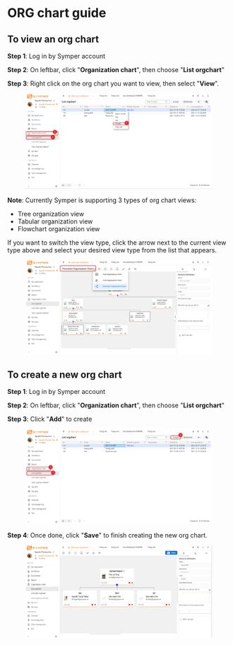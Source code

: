 # ORG chart guide

## To view an org chart

**Step 1**: Log in by Symper account

**Step 2**: On leftbar, click "**Organization chart**", then choose "**List orgchart**"

**Step 3**: Right click on the org chart you want to view, then select "**View**".

<figure><img src="../../.gitbook/assets/image (30).png" alt=""><figcaption></figcaption></figure>

**Note**: Currently Symper is supporting 3 types of org chart views:

* Tree organization view
* Tabular organization view
* Flowchart organization view

If you want to switch the view type, click the arrow next to the current view type above and select your desired view type from the list that appears.

<figure><img src="../../.gitbook/assets/image (19).png" alt=""><figcaption></figcaption></figure>

## To create a new org chart

**Step 1**: Log in by Symper account

**Step 2**: On leftbar, click "**Organization chart**", then choose "**List orgchart**"

**Step 3**: Click "**Add**" to create

<figure><img src="../../.gitbook/assets/image (23).png" alt=""><figcaption></figcaption></figure>

**Step 4**: Once done, click "**Save**" to finish creating the new org chart.

<figure><img src="../../.gitbook/assets/image (14).png" alt=""><figcaption></figcaption></figure>
